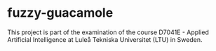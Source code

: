 # fuzzy-guacamole
This project is part of the examination of the course D7041E - Applied Artificial Intelligence at Luleå Tekniska Universitet (LTU) in Sweden.
